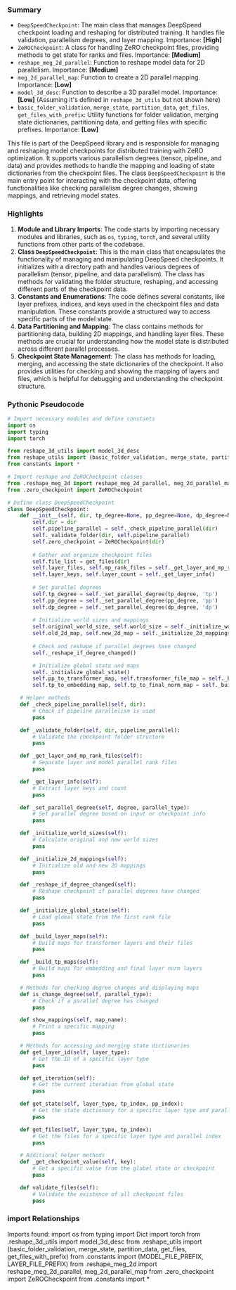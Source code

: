 

### Summary



* `DeepSpeedCheckpoint`: The main class that manages DeepSpeed checkpoint loading and reshaping for distributed training. It handles file validation, parallelism degrees, and layer mapping. Importance: **[High]**
* `ZeROCheckpoint`: A class for handling ZeRO checkpoint files, providing methods to get state for ranks and files. Importance: **[Medium]**
* `reshape_meg_2d_parallel`: Function to reshape model data for 2D parallelism. Importance: **[Medium]**
* `meg_2d_parallel_map`: Function to create a 2D parallel mapping. Importance: **[Low]**
* `model_3d_desc`: Function to describe a 3D parallel model. Importance: **[Low]** (Assuming it's defined in `reshape_3d_utils` but not shown here)
* `basic_folder_validation`, `merge_state`, `partition_data`, `get_files`, `get_files_with_prefix`: Utility functions for folder validation, merging state dictionaries, partitioning data, and getting files with specific prefixes. Importance: **[Low]**

This file is part of the DeepSpeed library and is responsible for managing and reshaping model checkpoints for distributed training with ZeRO optimization. It supports various parallelism degrees (tensor, pipeline, and data) and provides methods to handle the mapping and loading of state dictionaries from the checkpoint files. The class `DeepSpeedCheckpoint` is the main entry point for interacting with the checkpoint data, offering functionalities like checking parallelism degree changes, showing mappings, and retrieving model states.

### Highlights



1. **Module and Library Imports**: The code starts by importing necessary modules and libraries, such as `os`, `typing`, `torch`, and several utility functions from other parts of the codebase.
2. **Class `DeepSpeedCheckpoint`**: This is the main class that encapsulates the functionality of managing and manipulating DeepSpeed checkpoints. It initializes with a directory path and handles various degrees of parallelism (tensor, pipeline, and data parallelism). The class has methods for validating the folder structure, reshaping, and accessing different parts of the checkpoint data.
3. **Constants and Enumerations**: The code defines several constants, like layer prefixes, indices, and keys used in the checkpoint files and data manipulation. These constants provide a structured way to access specific parts of the model state.
4. **Data Partitioning and Mapping**: The class contains methods for partitioning data, building 2D mappings, and handling layer files. These methods are crucial for understanding how the model state is distributed across different parallel processes.
5. **Checkpoint State Management**: The class has methods for loading, merging, and accessing the state dictionaries of the checkpoint. It also provides utilities for checking and showing the mapping of layers and files, which is helpful for debugging and understanding the checkpoint structure.

### Pythonic Pseudocode

```python
# Import necessary modules and define constants
import os
import typing
import torch

from reshape_3d_utils import model_3d_desc
from reshape_utils import (basic_folder_validation, merge_state, partition_data, get_files, get_files_with_prefix)
from constants import *

# Import reshape and ZeROCheckpoint classes
from .reshape_meg_2d import reshape_meg_2d_parallel, meg_2d_parallel_map
from .zero_checkpoint import ZeROCheckpoint

# Define class DeepSpeedCheckpoint
class DeepSpeedCheckpoint:
    def __init__(self, dir, tp_degree=None, pp_degree=None, dp_degree=None):
        self.dir = dir
        self.pipeline_parallel = self._check_pipeline_parallel(dir)
        self._validate_folder(dir, self.pipeline_parallel)
        self.zero_checkpoint = ZeROCheckpoint(dir)
        
        # Gather and organize checkpoint files
        self.file_list = get_files(dir)
        self.layer_files, self.mp_rank_files = self._get_layer_and_mp_rank_files()
        self.layer_keys, self.layer_count = self._get_layer_info()
        
        # Set parallel degrees
        self.tp_degree = self._set_parallel_degree(tp_degree, 'tp')
        self.pp_degree = self._set_parallel_degree(pp_degree, 'pp')
        self.dp_degree = self._set_parallel_degree(dp_degree, 'dp')
        
        # Initialize world sizes and mappings
        self.original_world_size, self.world_size = self._initialize_world_sizes()
        self.old_2d_map, self.new_2d_map = self._initialize_2d_mappings()
        
        # Check and reshape if parallel degrees have changed
        self._reshape_if_degree_changed()

        # Initialize global state and maps
        self._initialize_global_state()
        self.pp_to_transformer_map, self.transformer_file_map = self._build_layer_maps()
        self.tp_to_embedding_map, self.tp_to_final_norm_map = self._build_tp_maps()

    # Helper methods
    def _check_pipeline_parallel(self, dir):
        # Check if pipeline parallelism is used
        pass

    def _validate_folder(self, dir, pipeline_parallel):
        # Validate the checkpoint folder structure
        pass

    def _get_layer_and_mp_rank_files(self):
        # Separate layer and model parallel rank files
        pass

    def _get_layer_info(self):
        # Extract layer keys and count
        pass

    def _set_parallel_degree(self, degree, parallel_type):
        # Set parallel degree based on input or checkpoint info
        pass

    def _initialize_world_sizes(self):
        # Calculate original and new world sizes
        pass

    def _initialize_2d_mappings(self):
        # Initialize old and new 2D mappings
        pass

    def _reshape_if_degree_changed(self):
        # Reshape checkpoint if parallel degrees have changed
        pass

    def _initialize_global_state(self):
        # Load global state from the first rank file
        pass

    def _build_layer_maps(self):
        # Build maps for transformer layers and their files
        pass

    def _build_tp_maps(self):
        # Build maps for embedding and final layer norm layers
        pass

    # Methods for checking degree changes and displaying maps
    def is_change_degree(self, parallel_type):
        # Check if a parallel degree has changed
        pass

    def show_mappings(self, map_name):
        # Print a specific mapping
        pass

    # Methods for accessing and merging state dictionaries
    def get_layer_id(self, layer_type):
        # Get the ID of a specific layer type
        pass

    def get_iteration(self):
        # Get the current iteration from global state
        pass

    def get_state(self, layer_type, tp_index, pp_index):
        # Get the state dictionary for a specific layer type and parallel indices
        pass

    def get_files(self, layer_type, tp_index):
        # Get the files for a specific layer type and parallel index
        pass

    # Additional helper methods
    def _get_checkpoint_value(self, key):
        # Get a specific value from the global state or checkpoint
        pass

    def validate_files(self):
        # Validate the existence of all checkpoint files
        pass
```


### import Relationships

Imports found:
import os
from typing import Dict
import torch
from .reshape_3d_utils import model_3d_desc
from .reshape_utils import (basic_folder_validation, merge_state, partition_data, get_files, get_files_with_prefix)
from .constants import (MODEL_FILE_PREFIX, LAYER_FILE_PREFIX)
from .reshape_meg_2d import reshape_meg_2d_parallel, meg_2d_parallel_map
from .zero_checkpoint import ZeROCheckpoint
from .constants import *